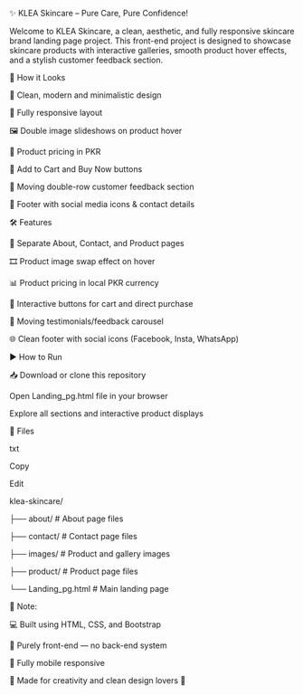 ✨ KLEA Skincare – Pure Care, Pure Confidence!

Welcome to KLEA Skincare, a clean, aesthetic, and fully responsive skincare brand landing page project. This front-end project is designed to showcase skincare products with interactive galleries, smooth product hover effects, and a stylish customer feedback section.


🎨 How it Looks

🌸 Clean, modern and minimalistic design

📱 Fully responsive layout

🖼️ Double image slideshows on product hover

💸 Product pricing in PKR

🛒 Add to Cart and Buy Now buttons

📝 Moving double-row customer feedback section

🔗 Footer with social media icons & contact details


🛠️ Features

🔘 Separate About, Contact, and Product pages

🎞️ Product image swap effect on hover

📊 Product pricing in local PKR currency

🛒 Interactive buttons for cart and direct purchase

💬 Moving testimonials/feedback carousel

🌐 Clean footer with social icons (Facebook, Insta, WhatsApp)


▶️ How to Run

📥 Download or clone this repository

Open Landing_pg.html file in your browser

Explore all sections and interactive product displays


📁 Files

txt

Copy

Edit

klea-skincare/

├── about/         # About page files

├── contact/             # Contact page files

├── images/              # Product and gallery images

├── product/             # Product page files

└── Landing_pg.html      # Main landing page

🎀 Note:

💻 Built using HTML, CSS, and Bootstrap

📡 Purely front-end — no back-end system

📱 Fully mobile responsive


🌟 Made for creativity and clean design lovers 💖
